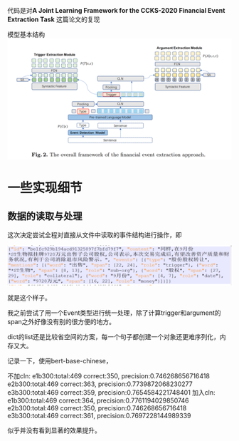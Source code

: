 代码是对**A Joint Learning Framework for the CCKS-2020 Financial Event Extraction Task**  这篇论文的复现



模型基本结构![](imgs/model.png)



# 一些实现细节

## 数据的读取与处理

这次决定尝试全程对直接从文件中读取的事件结构进行操作，即

![image-20210316104743872](image-20210316104743872-1615862882538.png)

就是这个样子。

我之前尝试了用一个Event类型进行统一处理，除了计算trigger和argument的span之外好像没有别的很方便的地方。

dict的list还是比较省空间的方案，每一个句子都创建一个对象还更难序列化，内存又大。

记录一下，使用bert-base-chinese，


不加cln:
    e1b300:total:469 correct:350, precision:0.746268656716418
    e2b300:total:469 correct:363, precision:0.7739872068230277
    e3b300:total:469 correct:359, precision:0.7654584221748401
加入cln:
    e1b300:total:469 correct:364, precision:0.7761194029850746
    e2b300:total:469 correct:350, precision:0.746268656716418
    e3b300:total:469 correct:361, precision:0.7697228144989339

似乎并没有看到显著的效果提升。
    


